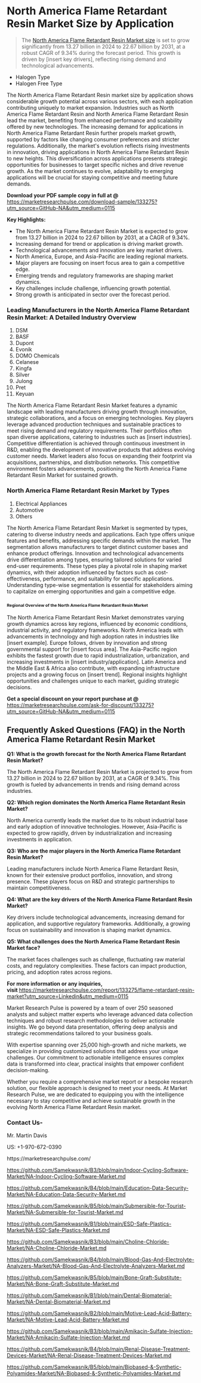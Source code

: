 <h1>North America Flame Retardant Resin Market&nbsp;Size by Application</h1><blockquote><p>The <a href="https://marketresearchpulse.com/download-sample/133275?utm_source=GitHub-NA&amp;utm_medium=0115">North America Flame Retardant Resin Market size</a> is set to grow significantly from 13.27 billion in 2024 to 22.67 billion by 2031, at a robust CAGR of 9.34% during the forecast period. This growth is driven by [insert key drivers], reflecting rising demand and technological advancements.</p></blockquote><ul><li>Halogen Type<li> Halogen Free Type</li></ul><p>The North America Flame Retardant Resin market size by application shows considerable growth potential across various sectors, with each application contributing uniquely to market expansion. Industries such as North America Flame Retardant Resin and North America Flame Retardant Resin lead the market, benefiting from enhanced performance and scalability offered by new technologies. The increasing demand for applications in North America Flame Retardant Resin further propels market growth, supported by factors like changing consumer preferences and stricter regulations. Additionally, the market's evolution reflects rising investments in innovation, driving applications in North America Flame Retardant Resin to new heights. This diversification across applications presents strategic opportunities for businesses to target specific niches and drive revenue growth. As the market continues to evolve, adaptability to emerging applications will be crucial for staying competitive and meeting future demands.</p><p><strong>Download your PDF sample copy in full at @ </strong><a href="https://marketresearchpulse.com/download-sample/133275?utm_source=GitHub-NA&amp;utm_medium=0115">https://marketresearchpulse.com/download-sample/133275?utm_source=GitHub-NA&amp;utm_medium=0115</a></p><p><strong>Key Highlights: </strong></p><ul><li>The North America Flame Retardant Resin Market is expected to grow from 13.27 billion in 2024 to 22.67 billion by 2031, at a CAGR of 9.34%.</li><li>Increasing demand for trend or application is driving market growth.</li><li>Technological advancements and innovation are key market drivers.</li><li>North America, Europe, and Asia-Pacific are leading regional markets.</li><li>Major players are focusing on insert focus area to gain a competitive edge.</li><li>Emerging trends and regulatory frameworks are shaping market dynamics.</li><li>Key challenges include challenge, influencing growth potential.</li><li>Strong growth is anticipated in sector over the forecast period.</li></ul><h3>Leading Manufacturers in the North America Flame Retardant Resin Market: A Detailed Industry Overview</h3><ol><li>DSM</li><li>BASF</li><li>Dupont</li><li>Evonik</li><li>DOMO Chemicals</li><li>Celanese</li><li>Kingfa</li><li>Silver</li><li>Julong</li><li>Pret</li><li>Keyuan</li></ol><div class="flex max-w-full flex-col flex-grow"><div class="min-h-8 text-message flex w-full flex-col items-end gap-2 whitespace-normal break-words [.text-message+&amp;]:mt-5" dir="auto" data-message-author-role="assistant" data-message-id="fd8432e4-4910-450d-b182-61b7bfb0a01f" data-message-model-slug="gpt-4o"><div class="flex w-full flex-col gap-1 empty:hidden first:pt-[3px]"><div class="markdown prose w-full break-words dark:prose-invert light"><p>The North America Flame Retardant Resin Market features a dynamic landscape with leading manufacturers driving growth through innovation, strategic collaborations, and a focus on emerging technologies. Key players leverage advanced production techniques and sustainable practices to meet rising demand and regulatory requirements. Their portfolios often span diverse applications, catering to industries such as [insert industries]. Competitive differentiation is achieved through continuous investment in R&amp;D, enabling the development of innovative products that address evolving customer needs. Market leaders also focus on expanding their footprint via acquisitions, partnerships, and distribution networks. This competitive environment fosters advancements, positioning the North America Flame Retardant Resin Market for sustained growth.</p></div></div></div></div><h3>North America Flame Retardant Resin Market by Types</h3><ol><li>Electrical Appliances<li> Automotive<li> Others</li></ol><div class="flex max-w-full flex-col flex-grow"><div class="min-h-8 text-message flex w-full flex-col items-end gap-2 whitespace-normal break-words [.text-message+&amp;]:mt-5" dir="auto" data-message-author-role="assistant" data-message-id="084470be-0bb7-4664-bddf-5156b4f41249" data-message-model-slug="gpt-4o-mini"><div class="flex w-full flex-col gap-1 empty:hidden first:pt-[3px]"><div class="markdown prose w-full break-words dark:prose-invert light"><p>The North America Flame Retardant Resin Market is segmented by types, catering to diverse industry needs and applications. Each type offers unique features and benefits, addressing specific demands within the market. The segmentation allows manufacturers to target distinct customer bases and enhance product offerings. Innovation and technological advancements drive differentiation among types, ensuring tailored solutions for varied end-user requirements. These types play a pivotal role in shaping market dynamics, with their adoption influenced by factors such as cost-effectiveness, performance, and suitability for specific applications. Understanding type-wise segmentation is essential for stakeholders aiming to capitalize on emerging opportunities and gain a competitive edge.</p></div></div></div></div><h3><span style="font-size: 11px;">Regional Overview of the North America Flame Retardant Resin Market</span></h3><div class="flex max-w-full flex-col flex-grow"><div class="min-h-8 text-message flex w-full flex-col items-end gap-2 whitespace-normal break-words [.text-message+&amp;]:mt-5" dir="auto" data-message-author-role="assistant" data-message-id="e9038762-ce64-4e30-91c9-9bd413514231" data-message-model-slug="gpt-4o-mini"><div class="flex w-full flex-col gap-1 empty:hidden first:pt-[3px]"><div class="markdown prose w-full break-words dark:prose-invert light"><p>The North America Flame Retardant Resin Market demonstrates varying growth dynamics across key regions, influenced by economic conditions, industrial activity, and regulatory frameworks. North America leads with advancements in technology and high adoption rates in industries like [insert example]. Europe follows, driven by innovation and strong governmental support for [insert focus area]. The Asia-Pacific region exhibits the fastest growth due to rapid industrialization, urbanization, and increasing investments in [insert industry/application]. Latin America and the Middle East &amp; Africa also contribute, with expanding infrastructure projects and a growing focus on [insert trend]. Regional insights highlight opportunities and challenges unique to each market, guiding strategic decisions.</p></div></div></div></div><p><strong>Get a special discount on your report purchase at @ </strong><a href="https://marketresearchpulse.com/ask-for-discount/133275?utm_source=GitHub-NA&amp;utm_medium=0115">https://marketresearchpulse.com/ask-for-discount/133275?utm_source=GitHub-NA&amp;utm_medium=0115</a></p><h2>Frequently Asked Questions (FAQ) in the North America Flame Retardant Resin Market</h2><p><strong>Q1: What is the growth forecast for the North America Flame Retardant Resin Market?</strong></p><p>The North America Flame Retardant Resin Market is projected to grow from 13.27 billion in 2024 to 22.67 billion by 2031, at a CAGR of 9.34%. This growth is fueled by advancements in trends and rising demand across industries.</p><p><strong>Q2: Which region dominates the North America Flame Retardant Resin Market?</strong></p><p>North America currently leads the market due to its robust industrial base and early adoption of innovative technologies. However, Asia-Pacific is expected to grow rapidly, driven by industrialization and increasing investments in application.</p><p><strong>Q3: Who are the major players in the North America Flame Retardant Resin Market?</strong></p><p>Leading manufacturers include North America Flame Retardant Resin, known for their extensive product portfolios, innovation, and strong presence. These players focus on R&amp;D and strategic partnerships to maintain competitiveness.</p><p><strong>Q4: What are the key drivers of the North America Flame Retardant Resin Market?</strong></p><p>Key drivers include technological advancements, increasing demand for application, and supportive regulatory frameworks. Additionally, a growing focus on sustainability and innovation is shaping market dynamics.</p><p><strong>Q5: What challenges does the North America Flame Retardant Resin Market face?</strong></p><p>The market faces challenges such as challenge, fluctuating raw material costs, and regulatory complexities. These factors can impact production, pricing, and adoption rates across regions.</p><p><strong>For more information or any inquiries, visit&nbsp;</strong><a href="https://marketresearchpulse.com/report/133275/flame-retardant-resin-market?utm_source=Linkedin&utm_medium=0115">https://marketresearchpulse.com/report/133275/flame-retardant-resin-market?utm_source=Linkedin&utm_medium=0115</a></p><p>Market Research Pulse is powered by a team of over 250 seasoned analysts and subject matter experts who leverage advanced data collection techniques and robust research methodologies to deliver actionable insights. We go beyond data presentation, offering deep analysis and strategic recommendations tailored to your business goals.</p><p>With expertise spanning over 25,000 high-growth and niche markets, we specialize in providing customized solutions that address your unique challenges. Our commitment to actionable intelligence ensures complex data is transformed into clear, practical insights that empower confident decision-making.</p><p>Whether you require a comprehensive market report or a bespoke research solution, our flexible approach is designed to meet your needs. At Market Research Pulse, we are dedicated to equipping you with the intelligence necessary to stay competitive and achieve sustainable growth in the evolving North America Flame Retardant Resin market.</p><h3><strong>Contact Us-</strong></h3><p>Mr. Martin Davis</p><p>US: +1-970-672-0390</p><p>https://marketresearchpulse.com/</p><p><a href="https://github.com/Samekwasnik/B3/blob/main/Indoor-Cycling-Software-Market/NA-Indoor-Cycling-Software-Market.md">https://github.com/Samekwasnik/B3/blob/main/Indoor-Cycling-Software-Market/NA-Indoor-Cycling-Software-Market.md</a></p><p><a href="https://github.com/Samekwasnik/B4/blob/main/Education-Data-Security-Market/NA-Education-Data-Security-Market.md">https://github.com/Samekwasnik/B4/blob/main/Education-Data-Security-Market/NA-Education-Data-Security-Market.md</a></p><p><a href="https://github.com/Samekwasnik/B5/blob/main/Submersible-for-Tourist-Market/NA-Submersible-for-Tourist-Market.md">https://github.com/Samekwasnik/B5/blob/main/Submersible-for-Tourist-Market/NA-Submersible-for-Tourist-Market.md</a></p><p><a href="https://github.com/Samekwasnik/B1/blob/main/ESD-Safe-Plastics-Market/NA-ESD-Safe-Plastics-Market.md">https://github.com/Samekwasnik/B1/blob/main/ESD-Safe-Plastics-Market/NA-ESD-Safe-Plastics-Market.md</a></p><p><a href="https://github.com/Samekwasnik/B3/blob/main/Choline-Chloride-Market/NA-Choline-Chloride-Market.md">https://github.com/Samekwasnik/B3/blob/main/Choline-Chloride-Market/NA-Choline-Chloride-Market.md</a></p><p><a href="https://github.com/Samekwasnik/B4/blob/main/Blood-Gas-And-Electrolyte-Analyzers-Market/NA-Blood-Gas-And-Electrolyte-Analyzers-Market.md">https://github.com/Samekwasnik/B4/blob/main/Blood-Gas-And-Electrolyte-Analyzers-Market/NA-Blood-Gas-And-Electrolyte-Analyzers-Market.md</a></p><p><a href="https://github.com/Samekwasnik/B5/blob/main/Bone-Graft-Substitute-Market/NA-Bone-Graft-Substitute-Market.md">https://github.com/Samekwasnik/B5/blob/main/Bone-Graft-Substitute-Market/NA-Bone-Graft-Substitute-Market.md</a></p><p><a href="https://github.com/Samekwasnik/B1/blob/main/Dental-Biomaterial-Market/NA-Dental-Biomaterial-Market.md">https://github.com/Samekwasnik/B1/blob/main/Dental-Biomaterial-Market/NA-Dental-Biomaterial-Market.md</a></p><p><a href="https://github.com/Samekwasnik/B2/blob/main/Motive-Lead-Acid-Battery-Market/NA-Motive-Lead-Acid-Battery-Market.md">https://github.com/Samekwasnik/B2/blob/main/Motive-Lead-Acid-Battery-Market/NA-Motive-Lead-Acid-Battery-Market.md</a></p><p><a href="https://github.com/Samekwasnik/B3/blob/main/Amikacin-Sulfate-Injection-Market/NA-Amikacin-Sulfate-Injection-Market.md">https://github.com/Samekwasnik/B3/blob/main/Amikacin-Sulfate-Injection-Market/NA-Amikacin-Sulfate-Injection-Market.md</a></p><p><a href="https://github.com/Samekwasnik/B4/blob/main/Renal-Disease-Treatment-Devices-Market/NA-Renal-Disease-Treatment-Devices-Market.md">https://github.com/Samekwasnik/B4/blob/main/Renal-Disease-Treatment-Devices-Market/NA-Renal-Disease-Treatment-Devices-Market.md</a></p><p><a href="https://github.com/Samekwasnik/B5/blob/main/Biobased-&-Synthetic-Polyamides-Market/NA-Biobased-&-Synthetic-Polyamides-Market.md">https://github.com/Samekwasnik/B5/blob/main/Biobased-&-Synthetic-Polyamides-Market/NA-Biobased-&-Synthetic-Polyamides-Market.md</a></p>
